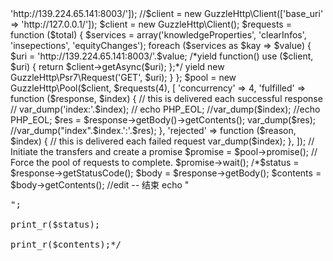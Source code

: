 <?php

namespace Company;



require '../vendor/autoload.php';

use GuzzleHttp;



 //$client = new GuzzleHttp\Client(['base_uri' => 'http://139.224.65.141:8003/']);

 //$client = new GuzzleHttp\Client(['base_uri' => 'http://127.0.0.1/']);



$client = new GuzzleHttp\Client();

		



		$requests = function ($total)  {



			$services = array('knowledgeProperties', 'clearInfos', 'insepections', 'equityChanges');

			foreach ($services as $kay => $value) {

				$uri = 'http://139.224.65.141:8003/'.$value;

				/*yield function() use ($client, $uri) {

                    return $client->getAsync($uri);

                };*/



			    yield new GuzzleHttp\Psr7\Request('GET', $uri);

			}

		    

		};

		

		$pool = new GuzzleHttp\Pool($client, $requests(4), [

		    'concurrency' => 4,

		    'fulfilled' => function ($response, $index) {

		        // this is delivered each successful response

		        // var_dump('index:'.$index);

		        // echo PHP_EOL;

		        //var_dump($index);

		        //echo PHP_EOL;

		        $res = $response->getBody()->getContents();

		        var_dump($res);

		        //var_dump("index".$index.':'.$res);

		    },

		    'rejected' => function ($reason, $index) {

		        // this is delivered each failed request

		        var_dump($index);

		    },

		]);

		

		// Initiate the transfers and create a promise

		$promise = $pool->promise();

		

		// Force the pool of requests to complete.

		$promise->wait();


/*$status = $response->getStatusCode();

$body = $response->getBody();

$contents = $body->getContents();

//edit -- 结束



echo "<pre>";

print_r($status);

print_r($contents);*/